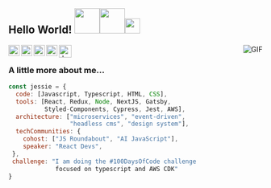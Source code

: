 <h2> Hello World! <img src="https://media.giphy.com/media/mGcNjsfWAjY5AEZNw6/giphy.gif" width="50"><img src="https://media.giphy.com/media/VgCDAzcKvsR6OM0uWg/giphy.gif" width="50"><img src="https://media.giphy.com/media/WUlplcMpOCEmTGBtBW/giphy.gif" width="30"> </h2>

<img align="right" alt="GIF" src="https://media.giphy.com/media/pO4UHglOY2vII/giphy.gif" width=""/>

<a href="https://twitter.com/koalamango">
  <img align="left" alt="Jessie's Twitter" width="22px" src="https://cdn.jsdelivr.net/npm/simple-icons@v3/icons/twitter.svg" />
</a>
<a href="https://github.com/koalamango">
  <img align="left" alt="Jessie's Github" width="22px" src="https://cdn.jsdelivr.net/npm/simple-icons@v3/icons/github.svg" />
</a>
<a href="https://instagr.am/koala.mango">
  <img align="left" alt="Jessie's Instagram" width="22px" src="https://cdn.jsdelivr.net/npm/simple-icons@v3/icons/instagram.svg" />
</a>
<a href="https://medium.com/@koalamango">
  <img align="left" alt="Jessie's Medium" width="22px" src="https://cdn.jsdelivr.net/npm/simple-icons@3.1.0/icons/medium.svg" />
</a>
<a href="https://dev.to/koalamango">
  <img align="left" alt="Jessie's Dev.to" width="25px" src="https://cdn.jsdelivr.net/npm/simple-icons@3.1.0/icons/dev-dot-to.svg" />
</a>

<br />


###  A little more about me...

```javascript
const jessie = {
  code: [Javascript, Typescript, HTML, CSS],
  tools: [React, Redux, Node, NextJS, Gatsby, 
          Styled-Components, Cypress, Jest, AWS],
  architecture: ["microservices", "event-driven",
                 "headless cms", "design system"],
  techCommunities: {
    cohost: ["JS Roundabout", "AI JavaScript"],
    speaker: "React Devs",
 },
 challenge: "I am doing the #100DaysOfCode challenge
             focused on typescript and AWS CDK"
}
```
